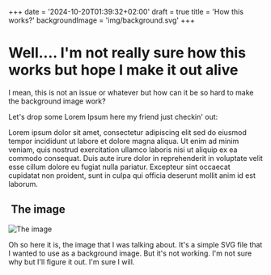 +++
date = '2024-10-20T01:39:32+02:00'
draft = true
title = 'How this works?'
backgroundImage = 'img/background.svg'
+++

# Well.... I'm not really sure how this works but hope I make it out alive

I mean, this is not an issue or whatever but how can it be so hard to make the background image work?

Let's drop some Lorem Ipsum here my friend just checkin' out:

Lorem ipsum dolor sit amet, consectetur adipiscing elit sed do eiusmod tempor incididunt ut labore et dolore magna aliqua. Ut enim ad minim veniam, quis nostrud exercitation ullamco laboris nisi ut aliquip ex ea commodo consequat. Duis aute irure dolor in reprehenderit in voluptate velit esse cillum dolore eu fugiat nulla pariatur. Excepteur sint occaecat cupidatat non proident, sunt in culpa qui officia deserunt mollit anim id est laborum.

##  The image

![The image](/img/background.svg)

Oh so here it is, the image that I was talking about. It's a simple SVG file that I wanted to use as a background image. But it's not working. I'm not sure why but I'll figure it out. I'm sure I will.

